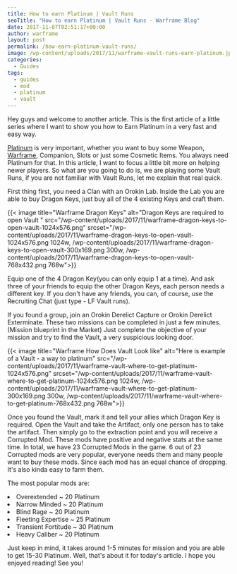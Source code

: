 ```yaml
---
title: How to earn Platinum | Vault Runs
seoTitle: "How to earn Platinum | Vault Runs - Warframe Blog"
date: 2017-11-07T02:51:17+00:00
author: warframe
layout: post
permalink: /how-earn-platinum-vault-runs/
image: /wp-content/uploads/2017/11/warframe-vault-runs-earn-platinum.jpg
categories:
  - Guides
tags:
  - guides
  - mod
  - platinum
  - vault
---
```

Hey guys and welcome to another article. This is the first article of a little series where I want to show you how to Earn Platinum in a very fast and easy way.<!--more-->

[Platinum](https://warframeblog.com/ways-earn-platinum/) is very important, whether you want to buy some Weapon, [Warframe](https://warframeblog.com/warframe-builds/), Companion, Slots or just some Cosmetic Items. You always need Platinum for that. In this article, I want to focus a little bit more on helping newer players. So what are you going to do is, we are playing some Vault Runs, if you are not familiar with Vault Runs, let me explain that real quick.

First thing first, you need a Clan with an Orokin Lab. Inside the Lab you are able to buy Dragon Keys, just buy all of the 4 existing Keys and craft them.

{{< image title="Warframe Dragon Keys" alt="Dragon Keys are required to open Vault " src="/wp-content/uploads/2017/11/warframe-dragon-keys-to-open-vault-1024x576.png" srcset="/wp-content/uploads/2017/11/warframe-dragon-keys-to-open-vault-1024x576.png 1024w, /wp-content/uploads/2017/11/warframe-dragon-keys-to-open-vault-300x169.png 300w, /wp-content/uploads/2017/11/warframe-dragon-keys-to-open-vault-768x432.png 768w">}}

Equip one of the 4 Dragon Key(you can only equip 1 at a time). And ask three of your friends to equip the other Dragon Keys, each person needs a different key. If you don't have any friends, you can, of course, use the Recruiting Chat (just type - LF Vault runs).

If you found a group, join an Orokin Derelict Capture or Orokin Derelict Exterminate. These two missions can be completed in just a few minutes. (Mission blueprint in the Market) Just complete the objective of your mission and try to find the Vault, a very suspicious looking door.

{{< image title="Warframe How Does Vault Look like" alt="Here is example of a Vault - a way to platinum" src="/wp-content/uploads/2017/11/warframe-vault-where-to-get-platinum-1024x576.png" srcset="/wp-content/uploads/2017/11/warframe-vault-where-to-get-platinum-1024x576.png 1024w, /wp-content/uploads/2017/11/warframe-vault-where-to-get-platinum-300x169.png 300w, /wp-content/uploads/2017/11/warframe-vault-where-to-get-platinum-768x432.png 768w">}}

Once you found the Vault, mark it and tell your allies which Dragon Key is required. Open the Vault and take the Artifact, only one person has to take the artifact. Then simply go to the extraction point and you will receive a Corrupted Mod. These mods have positive and negative stats at the same time. In total, we have 23 Corrupted Mods in the game. 6 out of 23 Corrupted mods are very popular, everyone needs them and many people want to buy these mods. Since each mod has an equal chance of dropping. It's also kinda easy to farm them.

<p style="text-align: left;">
  The most popular mods are:
</p>

<li style="text-align: left;">
  Overextended ~ 20 Platinum
</li>
<li style="text-align: left;">
  Narrow Minded ~ 20 Platinum
</li>
<li style="text-align: left;">
  Blind Rage ~ 20 Platinum
</li>
<li style="text-align: left;">
  Fleeting Expertise ~ 25 Platinum
</li>
<li style="text-align: left;">
  Transient Fortitude ~ 30 Platinum
</li>
<li style="text-align: left;">
  Heavy Caliber ~ 20 Platinum
</li>

Just keep in mind, it takes around 1-5 minutes for mission and you are able to get 15-30 Platinum. Well, that's about it for today's article. I hope you enjoyed reading! See you!